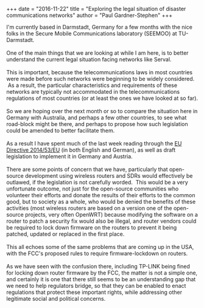 +++
date = "2016-11-22"
title = "Exploring the legal situation of disaster communications networks"
author = "Paul Gardner-Stephen"
+++

<div class="post-body entry-content" id="post-body-3196173743462971650" itemprop="description articleBody">
I'm currently based in Darmstadt, Germany for a few months with the nice folks in the Secure Mobile Communications laboratory (SEEMOO) at TU-Darmstadt.<br/>
<br/>
One of the main things that we are looking at while I am here, is to better understand the current legal situation facing networks like Serval. <br/>
<br/>
This is important, because the telecommunications laws in most countries were made before such networks were beginning to be widely considered.  As a result, the particular characteristics and requirements of these networks are typically not accommodated in the telecommunications regulations of most countries (or at least the ones we have looked at so far).<br/>
<br/>
So we are hoping over the next month or so to compare the situation here in Germany with Australia, and perhaps a few other countries, to see what road-block might be there, and perhaps to propose how such legislation could be amended to better facilitate them.<br/>
<br/>
As a result I have spent much of the last week reading through the <a href="http://eur-lex.europa.eu/eli/dir/2014/53/oj">EU Directive 2014/53/EU</a> (in both English and German), as well as draft legislation to implement it in Germany and Austria. <br/>
<br/>
There are some points of concern that we have, particularly that open-source development using wireless routers and SDRs would effectively be outlawed, if the legislation is not carefully worded.  This would be a very unfortunate outcome, not just for the open-source communities who volunteer their efforts and donate the results of their efforts to the common good, but to society as a whole, who would be denied the benefits of these activities (most wireless routers are based on a version one of the open-source projects, very often OpenWRT) because modifying the software on a router to patch a security fix would also be illegal, and router vendors could be required to lock down firmware on the routers to prevent it being patched, updated or replaced in the first place.<br/>
<br/>
This all echoes some of the same problems that are coming up in the USA, with the FCC's proposed rules to require firmware-lockdown on routers. <br/>
<br/>
As we have seen with the confusion there, including TP-LINK being fined for locking down router firmware by the FCC, the matter is not a simple one, and certainly it is one that there still seems to be an understanding gap that we need to help regulators bridge, so that they can be enabled to enact regulations that protect these important rights, while addressing other legitimate social and political concerns.
<div></div>
</div>